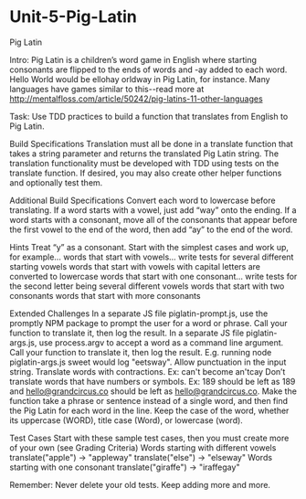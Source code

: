 # Unit-5-Pig-Latin

Pig Latin

Intro: Pig Latin is a children’s word game in English where starting consonants are flipped to the ends of words and -ay added to each word.  Hello World would be ellohay orldway in Pig Latin, for instance.  Many languages have games similar to this--read more at http://mentalfloss.com/article/50242/pig-latins-11-other-languages 

Task: Use TDD practices to build a function that translates from English to Pig Latin.

Build Specifications
Translation must all be done in a translate function that takes a string parameter and returns the translated Pig Latin string.
The translation functionality must be developed with TDD using tests on the translate function.
If desired, you may also create other helper functions and optionally test them.

Additional Build Specifications
Convert each word to lowercase before translating.
If a word starts with a vowel, just add “way” onto the ending.
If a word starts with a consonant, move all of the consonants that appear before the first vowel to the end of the word, then add “ay” to the end of the word.

Hints
Treat “y” as a consonant.
Start with the simplest cases and work up, for example…
words that start with vowels… write tests for several different starting vowels
words that start with vowels with capital letters are converted to lowercase
words that start with one consonant… write tests for the second letter being several different vowels
words that start with two consonants
words that start with more consonants

Extended Challenges
In a separate JS file piglatin-prompt.js, use the promptly NPM package to prompt the user for a word or phrase. Call your function to translate it, then log the result.
In a separate JS file piglatin-args.js, use process.argv to accept a word as a command line argument. Call your function to translate it, then log the result. E.g. running node piglatin-args.js sweet would log "eetsway".
Allow punctuation in the input string.
Translate words with contractions. Ex: can't become an'tcay
Don’t translate words that have numbers or symbols. Ex: 189 should be left as 189 and hello@grandcircus.co should be left as hello@grandcircus.co.
Make the function take a phrase or sentence instead of a single word, and then find the Pig Latin for each word in the line.
Keep the case of the word, whether its uppercase (WORD), title case (Word), or lowercase (word).

Test Cases
Start with these sample test cases, then you must create more of your own (see Grading Criteria)
Words starting with different vowels
translate("apple") → "appleway"
translate("else") → "elseway"
Words starting with one consonant
translate("giraffe") → "iraffegay"

Remember: Never delete your old tests. Keep adding more and more.
